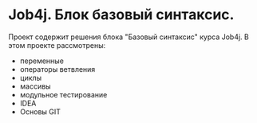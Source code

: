 # Job4j. Блок базовый синтаксис.

Проект содержит решения блока "Базовый синтаксис" курса Job4j. В этом проекте рассмотрены:

- переменные
- операторы ветвления
- циклы
- массивы
- модульное тестирование
- IDEA
- Основы GIT